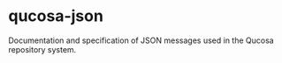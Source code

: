 # qucosa-json
Documentation and specification of JSON messages used in the Qucosa repository system.
